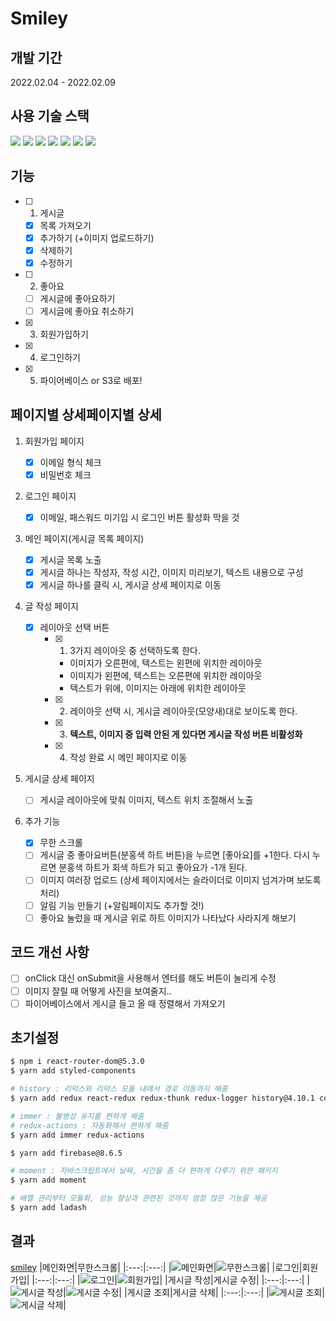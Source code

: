 # Smiley

## 개발 기간

2022.02.04 - 2022.02.09

## 사용 기술 스택

<img src="https://img.shields.io/badge/HTML5-E34F26?style=for-the-badge&logo=HTML5&logoColor=white"/> <img src="https://img.shields.io/badge/CSS3-1572B6?style=for-the-badge&logo=CSS3&logoColor=white"/> <img src="https://img.shields.io/badge/JavaScript-F7DF1E?style=for-the-badge&logo=JavaScript&logoColor=black"/> <img src="https://img.shields.io/badge/React-61DAFB?style=for-the-badge&logo=React&logoColor=black"/> <img src="https://img.shields.io/badge/Redux-764ABC?style=for-the-badge&logo=Redux&logoColor=white"/> <img src="https://img.shields.io/badge/Firebase-FFCA28?style=for-the-badge&logo=Firebase&logoColor=black"/> <img src="https://img.shields.io/badge/Amazon S3-569A31?style=for-the-badge&logo=Amazon S3&logoColor=white"/>

## 기능

- [ ] 1. 게시글
  - [x] 목록 가져오기
  - [x] 추가하기 (+이미지 업로드하기)
  - [x] 삭제하기
  - [x] 수정하기
- [ ] 2. 좋아요
  - [ ] 게시글에 좋아요하기
  - [ ] 게시글에 좋아요 취소하기
- [x] 3. 회원가입하기
- [x] 4. 로그인하기
- [x] 5. 파이어베이스 or S3로 배포!

## 페이지별 상세페이지별 상세

1. 회원가입 페이지

   - [x] 이메일 형식 체크
   - [x] 비밀번호 체크

2. 로그인 페이지

   - [x] 이메일, 패스워드 미기입 시 로그인 버튼 활성화 막을 것

3. 메인 페이지(게시글 목록 페이지)

   - [x] 게시글 목록 노출
   - [x] 게시글 하나는 작성자, 작성 시간, 이미지 미리보기, 텍스트 내용으로 구성
   - [x] 게시글 하나를 클릭 시, 게시글 상세 페이지로 이동

4. 글 작성 페이지
   - [x] 레이아웃 선택 버튼
     - [x] 1. 3가지 레이아웃 중 선택하도록 한다.
       - 이미지가 오른편에, 텍스트는 왼편에 위치한 레이아웃
       - 이미지가 왼편에, 텍스트는 오른편에 위치한 레이아웃
       - 텍스트가 위에, 이미지는 아래에 위치한 레이아웃
     - [x] 2. 레이아웃 선택 시, 게시글 레이아웃(모양새)대로 보이도록 한다.
     - [x] 3. **텍스트, 이미지 중 입력 안된 게 있다면 게시글 작성 버튼 비활성화**
     - [x] 4. 작성 완료 시 메인 페이지로 이동
5. 게시글 상세 페이지

   - [ ] 게시글 레이아웃에 맞춰 이미지, 텍스트 위치 조절해서 노출

6. 추가 기능

   - [x] 무한 스크롤
   - [ ] 게시글 중 좋아요버튼(분홍색 하트 버튼)을 누르면 [좋아요]를 +1한다. 다시 누르면 분홍색 하트가 회색 하트가 되고 좋아요가 -1개 된다.
   - [ ] 이미지 여러장 업로드 (상세 페이지에서는 슬라이더로 이미지 넘겨가며 보도록 처리)
   - [ ] 알림 기능 만들기 (+알림페이지도 추가할 것!)
   - [ ] 좋아요 눌렀을 때 게시글 위로 하트 이미지가 나타났다 사라지게 해보기

## 코드 개선 사항

- [ ] onClick 대신 onSubmit을 사용해서 엔터를 해도 버튼이 눌리게 수정
- [ ] 이미지 잘릴 때 어떻게 사진을 보여줄지..
- [ ] 파이어베이스에서 게시글 들고 올 때 정렬해서 가져오기

## 초기설정

```bash
$ npm i react-router-dom@5.3.0
$ yarn add styled-components

# history : 리덕스와 리덕스 모듈 내에서 경로 이동까지 해줌
$ yarn add redux react-redux redux-thunk redux-logger history@4.10.1 connected-react-router@6.8.0

# immer : 불병성 유지를 편하게 해줌
# redux-actions : 자동화해서 편하게 해줌
$ yarn add immer redux-actions

$ yarn add firebase@8.6.5

# moment : 자바스크립트에서 날짜, 시간을 좀 더 편하게 다루기 위한 패키지
$ yarn add moment

# 배열 관리부터 모듈화, 성능 향상과 관련된 것까지 엄청 많은 기능을 제공
$ yarn add ladash
```

## 결과

[smiley](http://hanghae99-react-magazine.s3-website.ap-northeast-2.amazonaws.com/)
|메인화면|무한스크롤|
|:---:|:---:|
|![메인화면](https://blog.kakaocdn.net/dn/cAwJ7J/btrsXtUtTNe/9vSbhjjWxZUXmjmBpoorwK/img.gif)|![무한스크롤](https://blog.kakaocdn.net/dn/TMZIK/btrsWLuyIqP/kqet0Dt7gmHypX4oB2nKFk/img.gif)|
|로그인|회원가입|
|:---:|:---:|
|![로그인](https://blog.kakaocdn.net/dn/mRlCI/btrsUddWV4O/9HIkFYWl2dWmYwbmvoRsfk/img.gif)|![회원가입](https://blog.kakaocdn.net/dn/IiFaC/btrsSwrCqBk/LeesXl3WzQ6K0KTBEoOpa1/img.gif)|
|게시글 작성|게시글 수정|
|:---:|:---:|
|![게시글 작성](https://blog.kakaocdn.net/dn/lgXXm/btrsW9PuIBc/cSpsx6VgaI6nXpjVFLEUZ0/img.gif)|![게시글 수정](https://blog.kakaocdn.net/dn/xiN1g/btrsTcsTO8u/8b36qZqDIbtxRquKRoocm1/img.gif)|
|게시글 조회|게시글 삭제|
|:---:|:---:|
|![게시글 조회](https://blog.kakaocdn.net/dn/6QRVU/btrsWKCsGfE/ehEy1ZKtra3VIWXHgCW7i0/img.gif)|![게시글 삭제](https://blog.kakaocdn.net/dn/kMz0E/btrsY8vwUQd/kOIUI6gtGDEHUelzEi7MOk/img.gif)|


